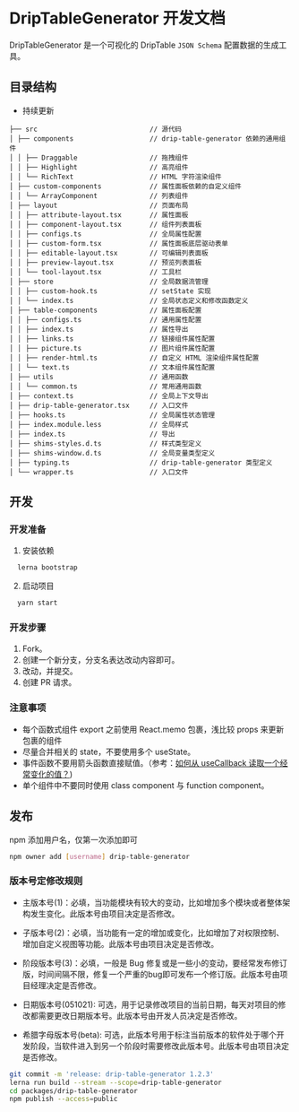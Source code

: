 # DripTableGenerator 开发文档

DripTableGenerator 是一个可视化的 DripTable `JSON Schema` 配置数据的生成工具。

## 目录结构

- 持续更新

```
├── src                            // 源代码
│ ├── components                   // drip-table-generator 依赖的通用组件
│ │ ├── Draggable                  // 拖拽组件
│ │ ├── Highlight                  // 高亮组件
│ │ └── RichText                   // HTML 字符渲染组件
│ ├── custom-components            // 属性面板依赖的自定义组件
│ │ └── ArrayComponent             // 列表组件
│ ├── layout                       // 页面布局
│ │ ├── attribute-layout.tsx       // 属性面板
│ │ ├── component-layout.tsx       // 组件列表面板
│ │ ├── configs.ts                 // 全局属性配置
│ │ ├── custom-form.tsx            // 属性面板底层驱动表单
│ │ ├── editable-layout.tsx        // 可编辑列表面板
│ │ ├── preview-layout.tsx         // 预览列表面板
│ │ └── tool-layout.tsx            // 工具栏
│ ├── store                        // 全局数据流管理
│ │ ├── custom-hook.ts             // setState 实现
│ │ └── index.ts                   // 全局状态定义和修改函数定义
│ ├── table-components             // 属性面板配置
│ │ ├── configs.ts                 // 通用属性配置
│ │ ├── index.ts                   // 属性导出
│ │ ├── links.ts                   // 链接组件属性配置
│ │ ├── picture.ts                 // 图片组件属性配置
│ │ ├── render-html.ts             // 自定义 HTML 渲染组件属性配置
│ │ └── text.ts                    // 文本组件属性配置
│ ├── utils                        // 通用函数
│ │ └── common.ts                  // 常用通用函数
│ ├── context.ts                   // 全局上下文导出
│ ├── drip-table-generator.tsx     // 入口文件
│ ├── hooks.ts                     // 全局属性状态管理
│ ├── index.module.less            // 全局样式
│ ├── index.ts                     // 导出
│ ├── shims-styles.d.ts            // 样式类型定义
│ ├── shims-window.d.ts            // 全局变量类型定义
│ ├── typing.ts                    // drip-table-generator 类型定义
│ └── wrapper.ts                   // 入口文件
```

## 开发

### 开发准备

1. 安装依赖

  ```sh
    lerna bootstrap
  ```

2. 启动项目

  ```sh
    yarn start
  ```

### 开发步骤

1. Fork。
2. 创建一个新分支，分支名表达改动内容即可。
3. 改动，并提交。
4. 创建 PR 请求。

### 注意事项

- 每个函数式组件 export 之前使用 React.memo 包裹，浅比较 props 来更新包裹的组件
- 尽量合并相关的 state，不要使用多个 useState。
- 事件函数不要用箭头函数直接赋值。（参考：[如何从 useCallback 读取一个经常变化的值？](https://react.docschina.org/docs/hooks-faq.html#how-to-read-an-often-changing-value-from-usecallback))
- 单个组件中不要同时使用 class component 与 function component。

## 发布

npm 添加用户名，仅第一次添加即可

```sh
npm owner add [username] drip-table-generator
```

### 版本号定修改规则

- 主版本号(1)：必填，当功能模块有较大的变动，比如增加多个模块或者整体架构发生变化。此版本号由项目决定是否修改。

- 子版本号(2)：必填，当功能有一定的增加或变化，比如增加了对权限控制、增加自定义视图等功能。此版本号由项目决定是否修改。

- 阶段版本号(3)：必填，一般是 Bug 修复或是一些小的变动，要经常发布修订版，时间间隔不限，修复一个严重的bug即可发布一个修订版。此版本号由项目经理决定是否修改。

- 日期版本号(051021): 可选，用于记录修改项目的当前日期，每天对项目的修改都需要更改日期版本号。此版本号由开发人员决定是否修改。

- 希腊字母版本号(beta): 可选，此版本号用于标注当前版本的软件处于哪个开发阶段，当软件进入到另一个阶段时需要修改此版本号。此版本号由项目决定是否修改。


```sh
git commit -m 'release: drip-table-generator 1.2.3'
lerna run build --stream --scope=drip-table-generator
cd packages/drip-table-generator
npm publish --access=public
```
